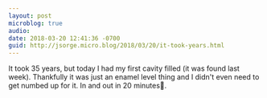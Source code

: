 ```yaml
---
layout: post
microblog: true
audio: 
date: 2018-03-20 12:41:36 -0700
guid: http://jsorge.micro.blog/2018/03/20/it-took-years.html
---
```

It took 35 years, but today I had my first cavity filled (it was found last week). Thankfully it was just an enamel level thing and I didn't even need to get numbed up for it. In and out in 20 minutes.
